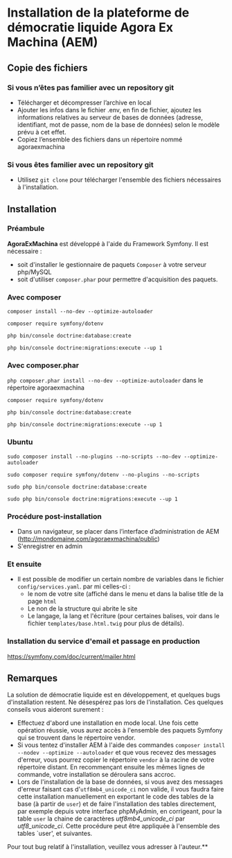 # Installation de la plateforme de démocratie liquide Agora Ex Machina (AEM)

## Copie des fichiers

### Si vous n’êtes pas familier avec un repository git

* Télécharger et décompresser l’archive en local
* Ajouter les infos dans le fichier .env, en fin de fichier, ajoutez les informations relatives au serveur de bases de données (adresse, identifiant, mot de passe, nom de la base de données) selon le modèle prévu à cet effet.
* Copiez l’ensemble des fichiers dans un répertoire nommé agoraexmachina

### Si vous êtes familier avec un repository git

* Utilisez `git clone` pour télécharger l'ensemble des fichiers nécessaires à l'installation. 

## Installation

### Préambule

**AgoraExMachina** est développé à l'aide du Framework Symfony. Il est nécessaire :

* soit d'installer le gestionnaire de paquets `Composer` à votre serveur php/MySQL
* soit d'utiliser `composer.phar` pour permettre d'acquisition des paquets.

### Avec composer

`composer install --no-dev --optimize-autoloader`

`composer require symfony/dotenv`

`php bin/console doctrine:database:create`

`php bin/console doctrine:migrations:execute --up 1`


### Avec composer.phar

`php composer.phar install --no-dev --optimize-autoloader` dans le répertoire agoraexmachina

`composer require symfony/dotenv`

`php bin/console doctrine:database:create`

`php bin/console doctrine:migrations:execute --up 1`

### Ubuntu

`sudo composer install --no-plugins --no-scripts --no-dev --optimize-autoloader`

`sudo composer require symfony/dotenv --no-plugins --no-scripts`

`sudo php bin/console doctrine:database:create`

`sudo php bin/console doctrine:migrations:execute --up 1`

### Procédure post-installation

* Dans un navigateur, se placer dans l’interface d’administration de AEM (http://mondomaine.com/agoraexmachina/public)
* S'enregistrer en admin

### Et ensuite

* Il est possible de modifier un certain nombre de variables dans le fichier `config/services.yaml`. par mi celles-ci :
  * le nom de votre site (affiché dans le menu et dans la balise title de la page `html`
  * Le non de la structure qui abrite le site
  * Le langage, la lang et l'écriture (pour certaines balises, voir dans le fichier `templates/base.html.twig` pour plus de détails).
  
### Installation du service d'email et passage en production

https://symfony.com/doc/current/mailer.html

## Remarques
La solution de démocratie liquide est en développement, et quelques bugs d'installation restent. Ne désespérez pas lors de l'installation. Ces quelques conseils vous aideront surement : 

* Effectuez d'abord une installation en mode local. Une fois cette opération réussie, vous aurez accès à l'ensemble des paquets Symfony qui se trouvent dans le répertoire vendor. 
* Si vous tentez d'installer AEM à l'aide des commandes `composer install --nodev --optimize --autoloader`  et que vous recevez des messages d'erreur, vous pourrez copier le répertoire `vendor` à la racine de votre répertoire distant. En recommençant ensuite les mêmes lignes de commande, votre installation se déroulera sans accroc.
* Lors de l'installation de la base de données, si vous avez des messages d'erreur faisant cas d'`utf8mb4_unicode_ci` non valide, il vous faudra faire cette installation manuellement en exportant le code des tables de la base (à partir de `user`) et de faire l'installation des tables directement, par exemple depuis votre interface phpMyAdmin, en corrigeant, pour la table `user` la chaine de caractères *utf8mb4_unicode_ci* par *utf8_unicode_ci*. Cette procédure peut être appliquée à l'ensemble des tables `user', et suivantes.

Pour tout bug relatif à l'installation, veuillez vous adresser à l'auteur.**